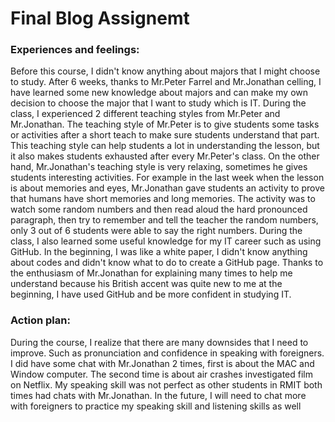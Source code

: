 # Final Blog Assignemt

### Experiences and feelings: 

Before this course, I didn't know anything about majors that I might choose to study. After 6 weeks, thanks to Mr.Peter Farrel and Mr.Jonathan celling, I have learned some new knowledge about majors and can make my own decision to choose the major that I want to study which is IT. During the class, I experienced 2 different teaching styles from Mr.Peter and Mr.Jonathan. The teaching style of Mr.Peter is to give students some tasks or activities after a short teach to make sure students understand that part. This teaching style can help students a lot in understanding the lesson, but it also makes students exhausted after every Mr.Peter's class. On the other hand, Mr.Jonathan's teaching style is very relaxing, sometimes he gives students interesting activities. For example in the last week when the lesson is about memories and eyes, Mr.Jonathan gave students an activity to prove that humans have short memories and long memories. The activity was to watch some random numbers and then read aloud the hard pronounced paragraph, then try to remember and tell the teacher the random numbers, only 3 out of 6 students were able to say the right numbers. During the class, I also learned some useful knowledge for my IT career such as using GitHub. In the beginning, I was like a white paper, I didn't know anything about codes and didn't know what to do to create a GitHub page. Thanks to the enthusiasm of Mr.Jonathan for explaining many times to help me understand because his British accent was quite new to me at the beginning, I have used GitHub and be more confident in studying IT. 

### Action plan: 

During the course, I realize that there are many downsides that I need to improve. Such as pronunciation and confidence in speaking with foreigners. I did have some chat with Mr.Jonathan 2 times, first is about the MAC and Window computer. The second time is about air crashes investigated film on Netflix. My speaking skill was not perfect as other students in RMIT both times had chats with Mr.Jonathan. In the future, I will need to chat more with foreigners to practice my speaking skill and listening skills as well
